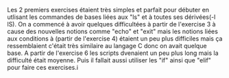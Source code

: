 Les 2 premiers exercises étaient très simples et parfait pour débuter en utlisant les commandes de bases liées aux "ls" et à toutes ses dérivées(-l lS).
On a commencé à avoir quelques difficultées à partir de l'exercise 3 à cause des nouvelles notions comme "echo" et "exit" mais les notions liées aux conditions à (partir de l'exercise 4) étaient un peu plus difficiles mais ça ressemblaient c'était très similaire au langage C donc on avait quelque base.
A partir de l'exercise 6 les scripts dvenaient un peu plus long mais la difficulté était moyenne.
Puis il fallait aussi utiliser les "if" ainsi que "elif" pour faire ces exercises.i
